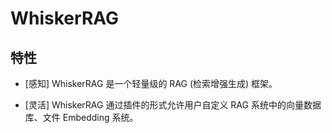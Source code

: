 # WhiskerRAG

## 特性

- [感知] WhiskerRAG 是一个轻量级的 RAG (检索增强生成) 框架。

- [灵活] WhiskerRAG 通过插件的形式允许用户自定义 RAG 系统中的向量数据库、文件 Embedding 系统。
